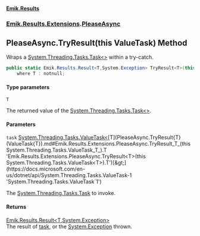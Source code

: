 #### [Emik.Results](index.md 'index')
### [Emik.Results.Extensions](Emik.Results.Extensions.md 'Emik.Results.Extensions').[PleaseAsync](PleaseAsync.md 'Emik.Results.Extensions.PleaseAsync')

## PleaseAsync.TryResult<T>(this ValueTask<T>) Method

Wraps a [System.Threading.Tasks.Task&lt;&gt;](https://docs.microsoft.com/en-us/dotnet/api/System.Threading.Tasks.Task-1 'System.Threading.Tasks.Task`1') within a try-catch.

```csharp
public static Emik.Results.Result<T,System.Exception> TryResult<T>(this System.Threading.Tasks.ValueTask<T> task)
    where T : notnull;
```
#### Type parameters

<a name='Emik.Results.Extensions.PleaseAsync.TryResult_T_(thisSystem.Threading.Tasks.ValueTask_T_).T'></a>

`T`

The returned value of the [System.Threading.Tasks.Task&lt;&gt;](https://docs.microsoft.com/en-us/dotnet/api/System.Threading.Tasks.Task-1 'System.Threading.Tasks.Task`1').
#### Parameters

<a name='Emik.Results.Extensions.PleaseAsync.TryResult_T_(thisSystem.Threading.Tasks.ValueTask_T_).task'></a>

`task` [System.Threading.Tasks.ValueTask&lt;](https://docs.microsoft.com/en-us/dotnet/api/System.Threading.Tasks.ValueTask-1 'System.Threading.Tasks.ValueTask`1')[T](PleaseAsync.TryResult{T}(ValueTask{T}).md#Emik.Results.Extensions.PleaseAsync.TryResult_T_(thisSystem.Threading.Tasks.ValueTask_T_).T 'Emik.Results.Extensions.PleaseAsync.TryResult<T>(this System.Threading.Tasks.ValueTask<T>).T')[&gt;](https://docs.microsoft.com/en-us/dotnet/api/System.Threading.Tasks.ValueTask-1 'System.Threading.Tasks.ValueTask`1')

The [System.Threading.Tasks.Task](https://docs.microsoft.com/en-us/dotnet/api/System.Threading.Tasks.Task 'System.Threading.Tasks.Task') to invoke.

#### Returns
[Emik.Results.Result&lt;](Result{TOk,TErr}.md 'Emik.Results.Result<TOk,TErr>')[T](PleaseAsync.TryResult{T}(ValueTask{T}).md#Emik.Results.Extensions.PleaseAsync.TryResult_T_(thisSystem.Threading.Tasks.ValueTask_T_).T 'Emik.Results.Extensions.PleaseAsync.TryResult<T>(this System.Threading.Tasks.ValueTask<T>).T')[,](Result{TOk,TErr}.md 'Emik.Results.Result<TOk,TErr>')[System.Exception](https://docs.microsoft.com/en-us/dotnet/api/System.Exception 'System.Exception')[&gt;](Result{TOk,TErr}.md 'Emik.Results.Result<TOk,TErr>')  
The result of [task](PleaseAsync.TryResult{T}(ValueTask{T}).md#Emik.Results.Extensions.PleaseAsync.TryResult_T_(thisSystem.Threading.Tasks.ValueTask_T_).task 'Emik.Results.Extensions.PleaseAsync.TryResult<T>(this System.Threading.Tasks.ValueTask<T>).task'), or the [System.Exception](https://docs.microsoft.com/en-us/dotnet/api/System.Exception 'System.Exception') thrown.